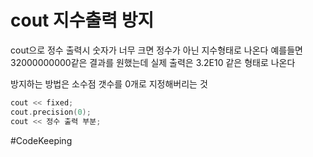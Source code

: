 # cout 지수출력 방지

cout으로 정수 출력시 숫자가 너무 크면 정수가 아닌 지수형태로 나온다
예를들면 32000000000같은 결과를 원했는데 실제 출력은 3.2E10 같은 형태로 나온다

방지하는 방법은 소수점 갯수를 0개로 지정해버리는 것
```C++
cout << fixed;
cout.precision(0);
cout << 정수 출력 부분;
```

#CodeKeeping